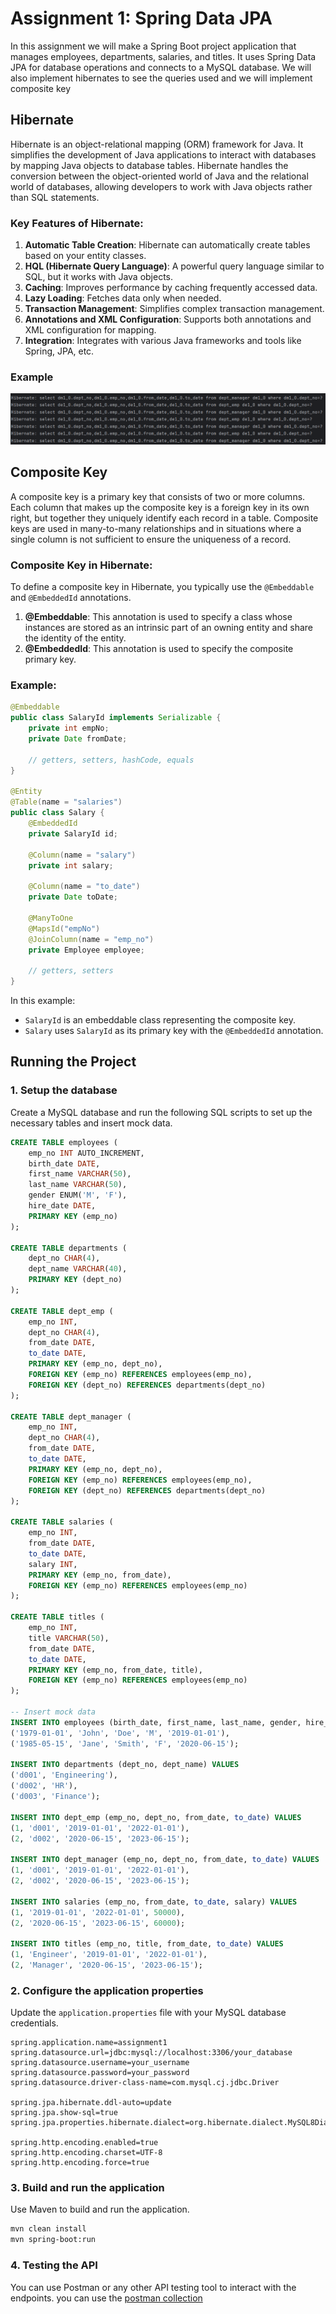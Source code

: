 
# Assignment 1: Spring Data JPA

In this assignment we will make a Spring Boot project application that manages employees, departments, salaries, and titles. It uses Spring Data JPA for database operations and connects to a MySQL database. We will also implement hibernates to see the queries used and we will implement composite key

## Hibernate

Hibernate is an object-relational mapping (ORM) framework for Java. It simplifies the development of Java applications to interact with databases by mapping Java objects to database tables. Hibernate handles the conversion between the object-oriented world of Java and the relational world of databases, allowing developers to work with Java objects rather than SQL statements.

### Key Features of Hibernate:

1. **Automatic Table Creation**: Hibernate can automatically create tables based on your entity classes.
2. **HQL (Hibernate Query Language)**: A powerful query language similar to SQL, but it works with Java objects.
3. **Caching**: Improves performance by caching frequently accessed data.
4. **Lazy Loading**: Fetches data only when needed.
5. **Transaction Management**: Simplifies complex transaction management.
6. **Annotations and XML Configuration**: Supports both annotations and XML configuration for mapping.
7. **Integration**: Integrates with various Java frameworks and tools like Spring, JPA, etc.

### Example
![img_1.png](img_1.png)

## Composite Key

A composite key is a primary key that consists of two or more columns. Each column that makes up the composite key is a foreign key in its own right, but together they uniquely identify each record in a table. Composite keys are used in many-to-many relationships and in situations where a single column is not sufficient to ensure the uniqueness of a record.

### Composite Key in Hibernate:

To define a composite key in Hibernate, you typically use the `@Embeddable` and `@EmbeddedId` annotations.

1. **@Embeddable**: This annotation is used to specify a class whose instances are stored as an intrinsic part of an owning entity and share the identity of the entity.
2. **@EmbeddedId**: This annotation is used to specify the composite primary key.

### Example:

```java
@Embeddable
public class SalaryId implements Serializable {
    private int empNo;
    private Date fromDate;
    
    // getters, setters, hashCode, equals
}

@Entity
@Table(name = "salaries")
public class Salary {
    @EmbeddedId
    private SalaryId id;

    @Column(name = "salary")
    private int salary;

    @Column(name = "to_date")
    private Date toDate;

    @ManyToOne
    @MapsId("empNo")
    @JoinColumn(name = "emp_no")
    private Employee employee;
    
    // getters, setters
}
```

In this example:
- `SalaryId` is an embeddable class representing the composite key.
- `Salary` uses `SalaryId` as its primary key with the `@EmbeddedId` annotation.

## Running the Project

### 1. Setup the database

Create a MySQL database and run the following SQL scripts to set up the necessary tables and insert mock data.

```sql
CREATE TABLE employees (
    emp_no INT AUTO_INCREMENT,
    birth_date DATE,
    first_name VARCHAR(50),
    last_name VARCHAR(50),
    gender ENUM('M', 'F'),
    hire_date DATE,
    PRIMARY KEY (emp_no)
);

CREATE TABLE departments (
    dept_no CHAR(4),
    dept_name VARCHAR(40),
    PRIMARY KEY (dept_no)
);

CREATE TABLE dept_emp (
    emp_no INT,
    dept_no CHAR(4),
    from_date DATE,
    to_date DATE,
    PRIMARY KEY (emp_no, dept_no),
    FOREIGN KEY (emp_no) REFERENCES employees(emp_no),
    FOREIGN KEY (dept_no) REFERENCES departments(dept_no)
);

CREATE TABLE dept_manager (
    emp_no INT,
    dept_no CHAR(4),
    from_date DATE,
    to_date DATE,
    PRIMARY KEY (emp_no, dept_no),
    FOREIGN KEY (emp_no) REFERENCES employees(emp_no),
    FOREIGN KEY (dept_no) REFERENCES departments(dept_no)
);

CREATE TABLE salaries (
    emp_no INT,
    from_date DATE,
    to_date DATE,
    salary INT,
    PRIMARY KEY (emp_no, from_date),
    FOREIGN KEY (emp_no) REFERENCES employees(emp_no)
);

CREATE TABLE titles (
    emp_no INT,
    title VARCHAR(50),
    from_date DATE,
    to_date DATE,
    PRIMARY KEY (emp_no, from_date, title),
    FOREIGN KEY (emp_no) REFERENCES employees(emp_no)
);

-- Insert mock data
INSERT INTO employees (birth_date, first_name, last_name, gender, hire_date) VALUES
('1979-01-01', 'John', 'Doe', 'M', '2019-01-01'),
('1985-05-15', 'Jane', 'Smith', 'F', '2020-06-15');

INSERT INTO departments (dept_no, dept_name) VALUES
('d001', 'Engineering'),
('d002', 'HR'),
('d003', 'Finance');

INSERT INTO dept_emp (emp_no, dept_no, from_date, to_date) VALUES
(1, 'd001', '2019-01-01', '2022-01-01'),
(2, 'd002', '2020-06-15', '2023-06-15');

INSERT INTO dept_manager (emp_no, dept_no, from_date, to_date) VALUES
(1, 'd001', '2019-01-01', '2022-01-01'),
(2, 'd002', '2020-06-15', '2023-06-15');

INSERT INTO salaries (emp_no, from_date, to_date, salary) VALUES
(1, '2019-01-01', '2022-01-01', 50000),
(2, '2020-06-15', '2023-06-15', 60000);

INSERT INTO titles (emp_no, title, from_date, to_date) VALUES
(1, 'Engineer', '2019-01-01', '2022-01-01'),
(2, 'Manager', '2020-06-15', '2023-06-15');
```

### 2. Configure the application properties

Update the `application.properties` file with your MySQL database credentials.

```properties
spring.application.name=assignment1
spring.datasource.url=jdbc:mysql://localhost:3306/your_database
spring.datasource.username=your_username
spring.datasource.password=your_password
spring.datasource.driver-class-name=com.mysql.cj.jdbc.Driver

spring.jpa.hibernate.ddl-auto=update
spring.jpa.show-sql=true
spring.jpa.properties.hibernate.dialect=org.hibernate.dialect.MySQL8Dialect

spring.http.encoding.enabled=true
spring.http.encoding.charset=UTF-8
spring.http.encoding.force=true
```

### 3. Build and run the application

Use Maven to build and run the application.

```bash
mvn clean install
mvn spring-boot:run
```

### 4. Testing the API

You can use Postman or any other API testing tool to interact with the endpoints. you can use the [postman collection](https://github.com/affandyfandy/java-hamdan/blob/week6/week6/Lecture11/Assignment1/assignment1/postman_collection.json)
